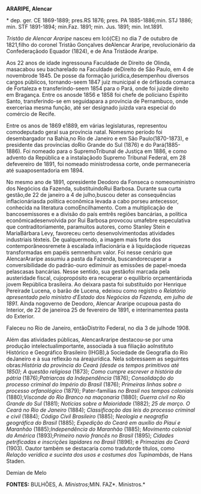 **ARARIPE, Alencar**

\* dep. ger. CE 1869-1889; pres.RS 1876; pres. PA 1885-1886;min. STJ
1886; min. STF 1891-1894; min.Faz. 1891; min. Jus. 1891; min. Int.1891.

*Tristão de Alencar Araripe* nasceu em Icó(CE) no dia 7 de outubro de
1821,filho do coronel Tristão Gonçalves deAlencar Araripe,
revolucionário da Confederaçãodo Equador (1824), e de Ana Tristãode
Araripe.

Aos 22 anos de idade ingressouna Faculdade de Direito de Olinda,
masacabou seu bacharelado na Faculdade deDireito de São Paulo, em 4 de
novembrode 1845. De posse da formação jurídica,desempenhou diversos
cargos públicos, tornando-seem 1847 juiz municipal e de órfãosda comarca
de Fortaleza e transferindo-seem 1854 para o Pará, onde foi juizde
direito em Bragança. Entre os anosde 1856 e 1858 foi chefe de políciano
Espírito Santo, transferindo-se em seguidapara a província de
Pernambuco, onde exerceriaa mesma função, até ser designado juizda vara
especial do comércio de Recife.

Entre os anos de 1869 e1889, em várias legislaturas, representou
comodeputado geral sua província natal. Nomesmo período foi
desembargador na Bahia,no Rio de Janeiro e em São Paulo(1870-1873), e
presidente das províncias doRio Grande do Sul (1876) e do
Pará(1885-1886). Foi nomeado para o SupremoTribunal de Justiça em 1886,
e como advento da República e a instalaçãodo Supremo Tribunal Federal,
em 28 defevereiro de 1891, foi nomeado ministrodessa corte, onde
permaneceria até suaaposentadoria em 1894.

No mesmo ano de 1891, opresidente Deodoro da Fonseca o nomeouministro
dos Negócios da Fazenda, substituindoRui Barbosa. Durante sua curta
gestão,de 22 de janeiro a 4 de julho,buscou deter as consequências
inflacionáriasda política econômica levada a cabo porseu antecessor,
conhecida na literatura comoEncilhamento. Com a multiplicação de
bancosemissores e a divisão do país emtrês regiões bancárias, a política
econômicadesenvolvida por Rui Barbosa provocou umafebre especulativa que
contraditoriamente, paramuitos autores, como Stanley Stein e
MariaBárbara Levy, favoreceu certo desenvolvimentodas atividades
industriais têxteis. De qualquermodo, a imagem mais forte dos
contemporâneosremete à escalada inflacionária e à liquidaçãode riquezas
transformadas em papéis semnenhum valor. Foi nesse cenário que
AlencarAraripe assumiu a pasta da Fazenda, buscandorecuperar a
conversibilidade do padrão-ouro ediminuir as emissões de papel-moeda
pelascasas bancárias. Nesse sentido, sua gestãofoi marcada pela
austeridade fiscal, cujopropósito era recuperar o equilíbrio
orçamentárioda jovem República brasileira. Ao deixara pasta foi
substituído por Henrique Pereirade Lucena, o barão de Lucena, edeixou
como registro o *Relatório apresentado pelo ministro d*’*Estado dos
Negócios da Fazenda, em julho de 1891*. Ainda nogoverno de Deodoro,
Alencar Araripe ocupoua pasta do Interior, de 22 de janeiroa 25 de
fevereiro de 1891, e interinamentea pasta do Exterior.

Faleceu no Rio de Janeiro, entãoDistrito Federal, no dia 3 de julhode
1908.

Além das atividades públicas, AlencarAraripe destacou-se por uma
produção intelectualimportante, associada à sua filiação aoInstituto
Histórico e Geográfico Brasileiro (IHGB),à Sociedade de Geografia do Rio
deJaneiro e à sua reflexão na áreajurídica. Nela sobressaem as seguintes
obras:*História da província do Ceará (desde os tempos primitivos até
1850)*; *A questão religiosa* (1873); *Como cumpre escrever a história
da pátria* (1876);*Patriarcas da Independência* (1876); *Consolidação do
processo criminal do Império do Brasil* (1876); *Primeiras linhas sobre
o processo orfanológico* (1879); Pater-familias *no Brasil nos tempos
coloniais* (1880);*Visconde do Rio Branco na maçonaria* (1880); *Guerra
civil no Rio Grande do Sul* (1881); *Notícias sobre a Maioridade*
(1882); *25 de março. O Ceará no Rio de Janeiro* (1884); *Classificação
das leis do processo criminal e civil* (1884); *Código Civil Brasileiro*
(1885); *Neologia e neografia geográfica do Brasil* (1885); *Expedição
do Ceará em auxílio do Piauí e Maranhão* (1885);*Independência do
Maranhão* (1885); *Movimento colonial da América* (1893);*Primeiro navio
francês no Brasil* (1895); *Cidades petrificadas e inscrições lapidares
no Brasil* (1896); e *Primazias do Ceará* (1903). Oautor também se
destacaria como tradutorde títulos, como *Relação verídica e sucinta dos
usos e costumes dos Tupinambás*, de Hans Staden.

Demian de Melo

**FONTES:** BULHÕES, A. *Ministros*;MIN. FAZ*. Ministros.*

